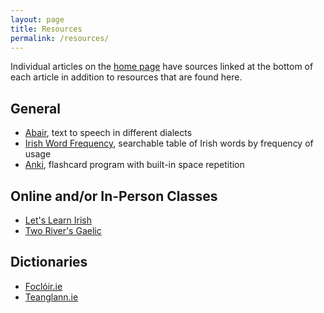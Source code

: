 ```yaml
---
layout: page
title: Resources
permalink: /resources/
---
```


Individual articles on the [home page](/learning-irish/) have sources linked at the bottom of each article in addition to resources that are found here.

## General

- [Abair](https://abair.ie/en), text to speech in different dialects
- [Irish Word Frequency](https://codylewis.github.io/irish-word-frequency/), searchable table of Irish words by frequency of usage
- [Anki](https://apps.ankiweb.net/), flashcard program with built-in space repetition

## Online and/or In-Person Classes

- [Let's Learn Irish](https://letslearnirish.com/)
- [Two River's Gaelic](https://tworiversgaelic.org/)

## Dictionaries

- [Foclóir.ie](https://www.focloir.ie/)
- [Teanglann.ie](https://www.teanglann.ie/en/)

